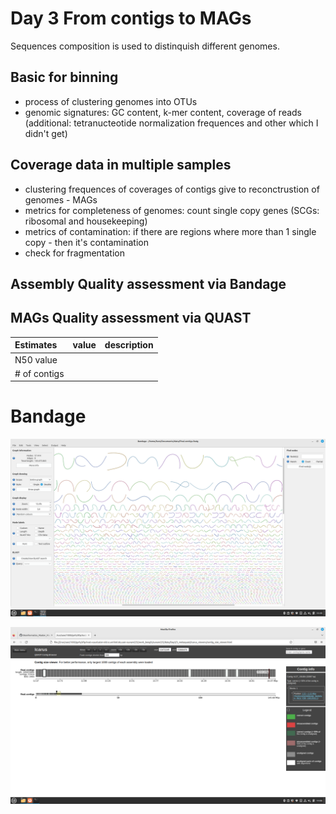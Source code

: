 # Day 3 From contigs to MAGs

Sequences composition is used to distinquish different genomes. 

## Basic for binning 

 - process of clustering genomes into OTUs
 - genomic signatures: GC content, k-mer content, coverage of reads (additional: tetranucteotide normalization frequences and other which I didn't get)
 
 ## Coverage data in multiple samples 
 
 - clustering frequences of coverages of contigs give to reconctrustion of genomes - MAGs
 - metrics for completeness of genomes: count single copy genes (SCGs: ribosomal and housekeeping) 
 - metrics of contamination: if there are regions where more than 1 single copy - then it's contamination
 - check for fragmentation

## Assembly Quality assessment via Bandage

## MAGs Quality assessment via QUAST 

|Estimates   |value | description | 
|:-----------|:-----|------------:|
|N50 value   |      | | 
|# of contigs|      | | 


# Bandage


![Bandage](bandage_contigs.png)

![Icarus](icarus.png)

